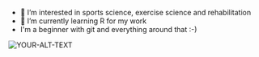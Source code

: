 - 👀 I’m interested in sports science, exercise science and rehabilitation
- 🌱 I’m currently learning R for my work
-    I'm a beginner with git and everything around that :-)


<picture>
 <source media="(prefers-color-scheme: dark)" srcset="YOUR-DARKMODE-IMAGE">
 <source media="(prefers-color-scheme: light)" srcset="YOUR-LIGHTMODE-IMAGE">
 <img alt="YOUR-ALT-TEXT" src="YOUR-DEFAULT-IMAGE">
</picture> 
